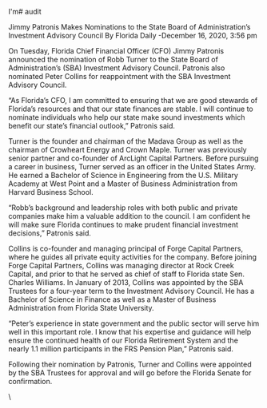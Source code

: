 I'm# audit


Jimmy Patronis Makes Nominations to the State Board of Administration’s Investment Advisory Council
By Florida Daily -December 16, 2020, 3:56 pm

On Tuesday, Florida Chief Financial Officer (CFO) Jimmy Patronis announced the nomination of Robb Turner to the State Board of Administration’s (SBA) Investment Advisory Council. Patronis also nominated Peter Collins for reappointment with the SBA Investment Advisory Council.

“As Florida’s CFO, I am committed to ensuring that we are good stewards of Florida’s resources and that our state finances are stable. I will continue to nominate individuals who help our state make sound investments which benefit our state’s financial outlook,” Patronis said.

Turner is the founder and chairman of the Madava Group as well as the chairman of Crowheart Energy and Crown Maple. Turner was previously senior partner and co-founder of ArcLight Capital Partners. Before pursuing a career in business, Turner served as an officer in the United States Army. He earned a Bachelor of Science in Engineering from the U.S. Military Academy at West Point and a Master of Business Administration from Harvard Business School.

“Robb’s background and leadership roles with both public and private companies make him a valuable addition to the council. I am confident he will make sure Florida continues to make prudent financial investment decisions,” Patronis said.

Collins is co-founder and managing principal of Forge Capital Partners, where he guides all private equity activities for the company. Before joining Forge Capital Partners, Collins was managing director at Rock Creek Capital, and prior to that he served as chief of staff to Florida state Sen. Charles Williams. In January of 2013, Collins was appointed by the SBA Trustees for a four-year term to the Investment Advisory Council. He has a Bachelor of Science in Finance as well as a Master of Business Administration from Florida State University.

“Peter’s experience in state government and the public sector will serve him well in this important role. I know that his expertise and guidance will help ensure the continued health of our Florida Retirement System and the nearly 1.1 million participants in the FRS Pension Plan,” Patronis said.

Following their nomination by Patronis, Turner and Collins were appointed by the SBA Trustees for approval and will go before the Florida Senate for confirmation.

 

\
